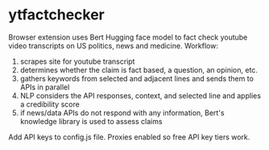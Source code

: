 # ytfactchecker
Browser extension uses Bert Hugging face model to fact check youtube video transcripts on US politics, news and medicine.
Workflow:
1. scrapes site for youtube transcript
2. determines whether the claim is fact based, a question, an opinion, etc.
3. gathers keywords from selected and adjacent lines and sends them to APIs in parallel
4. NLP considers the API responses, context, and selected line and applies a credibility score
5. if news/data APIs do not respond with any information, Bert's knowledge library is used to assess claims

Add API keys to config.js file.
Proxies enabled so free API key tiers work.
